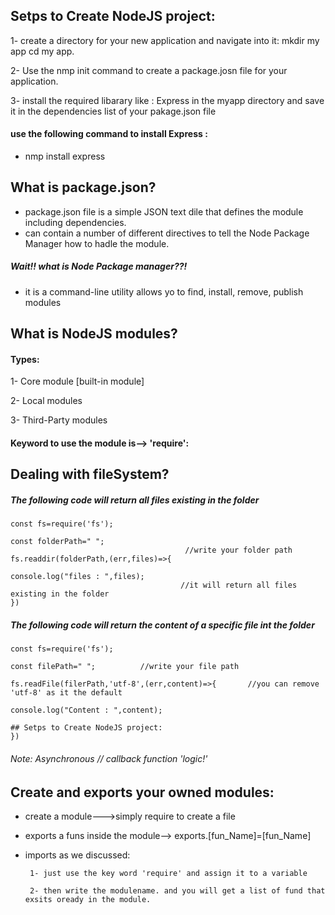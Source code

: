 ## Setps to Create NodeJS project:

1- create a directory for your new application and navigate into it: mkdir my app cd my app.

2- Use the nmp init command to create a package.josn file for your application.

3-  install the required libarary like : Express in the myapp directory and save it in the dependencies list of your pakage.json file 


#### use the following command to install Express :

- nmp install express

## What is package.json?

- package.json file is a simple JSON text dile that defines the module including dependencies.
- can contain a number of different directives to tell the Node Package Manager how to hadle the module.
##### Wait!! what is Node Package manager??!
- it is a command-line utility allows yo to find, install, remove, publish modules

  
## What is NodeJS modules?

  #### Types:
1- Core module [built-in module]

2- Local modules

3- Third-Party modules

#### Keyword to use the module is--> 'require':

## Dealing with fileSystem?
##### The following code will return all files existing in the folder

```
const fs=require('fs');

const folderPath=" ";
                                       //write your folder path
fs.readdir(folderPath,(err,files)=>{

console.log("files : ",files);
                                      //it will return all files existing in the folder
})
```
##### The following code will return the content of a specific file int the folder
```
const fs=require('fs');

const filePath=" ";          //write your file path
                                       
fs.readFile(filerPath,'utf-8',(err,content)=>{       //you can remove 'utf-8' as it the default

console.log("Content : ",content);

## Setps to Create NodeJS project:                                   
})
```
###### Note: Asynchronous // callback function   'logic!'


## Create and exports your owned modules:
- create a module--->simply require to create a file 
- exports a funs inside the module--> exports.[fun_Name]=[fun_Name]
- imports as we discussed:
  
       1- just use the key word 'require' and assign it to a variable
  
       2- then write the modulename. and you will get a list of fund that exsits oready in the module.
    
